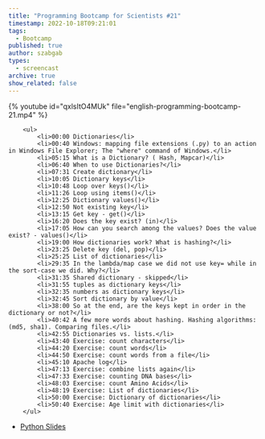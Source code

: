 ```yaml
---
title: "Programming Bootcamp for Scientists #21"
timestamp: 2022-10-18T09:21:01
tags:
  - Bootcamp
published: true
author: szabgab
types:
  - screencast
archive: true
show_related: false
---
```



{% youtube id="qxlsItO4MUk" file="english-programming-bootcamp-21.mp4" %}

        <ul>
            <li>00:00 Dictionaries</li>
            <li>00:40 Windows: mapping file extensions (.py) to an action in Windows File Explorer; The "where" command of Windows.</li>
            <li>05:15 What is a Dictionary? ( Hash, Mapcar)</li>
            <li>06:40 When to use Dictionaries?</li>
            <li>07:31 Create dictionary</li>
            <li>10:05 Dictionary keys</li>
            <li>10:48 Loop over keys()</li>
            <li>11:26 Loop using items()</li>
            <li>12:25 Dictionary values()</li>
            <li>12:50 Not existing key</li>
            <li>13:15 Get key - get()</li>
            <li>16:20 Does the key exist? (in)</li>
            <li>17:05 How can you search among the values? Does the value exist? - values()</li>
            <li>19:00 How dictionaries work? What is hashing?</li>
            <li>23:25 Delete key (del, pop)</li>
            <li>25:25 List of dictionaries</li>
            <li>29:35 In the lambda/map case we did not use key= while in the sort-case we did. Why?</li>
            <li>31:35 Shared dictionary - skipped</li>
            <li>31:55 tuples as dictionary keys</li>
            <li>32:35 numbers as dictionary keys</li>
            <li>32:45 Sort dictionary by value</li>
            <li>38:00 So at the end, are the keys kept in order in the dictionary or not?</li>
            <li>40:42 A few more words about hashing. Hashing algorithms: (md5, sha1). Comparing files.</li>
            <li>42:55 Dictionaries vs. lists.</li>
            <li>43:40 Exercise: count characters</li>
            <li>44:20 Exercise: count words</li>
            <li>44:50 Exercise: count words from a file</li>
            <li>45:10 Apache log</li>
            <li>47:13 Exercise: combine lists again</li>
            <li>47:33 Exercise: counting DNA bases</li>
            <li>48:03 Exercise: count Amino Acids</li>
            <li>48:19 Exercise: List of dictionaries</li>
            <li>50:00 Exercise: Dictionary of dictionaries</li>
            <li>50:40 Exercise: Age limit with dictionaries</li>
        </ul>

* [Python Slides](/slides/python)

